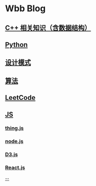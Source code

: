 # Wbb Blog

## [C++ 相关知识（含数据结构）](./Cplusplus/index.md)

## [Python]()

## [设计模式](./DesignPatten/index.md)

## [算法](./Algorithm/index.md)

## [LeetCode](./LeetCode/index.md)

## [JS](./JS/index.md)

### [thing.js](./)

### [node.js]()

### [D3.js]()

### [React.js]()

[-](./Psychology/index.md)[-](./Economics/index.md)